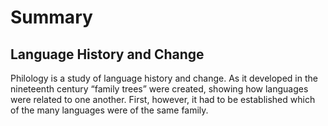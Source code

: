 # Summary
## Language History and Change
Philology is a study of language history and change. As it developed in the nineteenth century “family trees” were created, showing how languages were related to one another. First, however, it had to be established which of the many languages were of the same family.